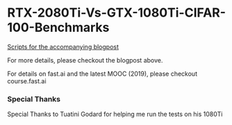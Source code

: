 # RTX-2080Ti-Vs-GTX-1080Ti-CIFAR-100-Benchmarks

[Scripts for the accompanying blogpost](https://hackernoon.com/rtx-2080ti-vs-gtx-1080ti-fastai-mixed-precision-training-comparisons-on-cifar-100-761d8f615d7f?source=user_profile---------4------------------)

For more details, please checkout the blogpost above.

For details on fast.ai and the latest MOOC (2019), please checkout course.fast.ai

### Special Thanks 

Special Thanks to Tuatini Godard for helping me run the tests on his 1080Ti
